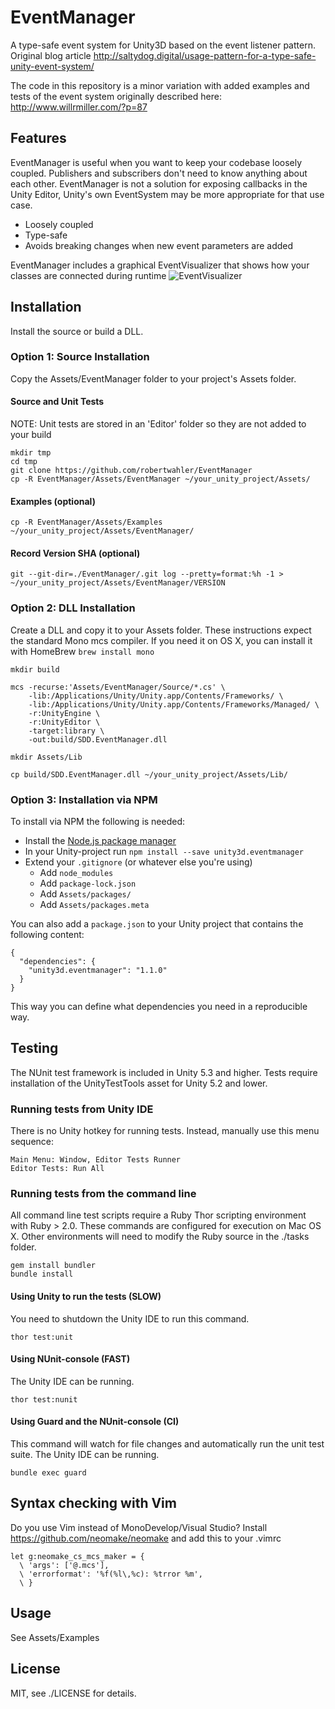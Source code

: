 EventManager
============

A type-safe event system for Unity3D based on the event listener pattern.
Original blog article http://saltydog.digital/usage-pattern-for-a-type-safe-unity-event-system/

The code in this repository is a minor variation with added examples and tests
of the event system originally described here:
http://www.willrmiller.com/?p=87

Features
--------

EventManager is useful when you want to keep your codebase loosely coupled.
Publishers and subscribers don't need to know anything about each other.
EventManager is not a solution for exposing callbacks in the Unity Editor,
Unity's own EventSystem may be more appropriate for that use case.

* Loosely coupled
* Type-safe
* Avoids breaking changes when new event parameters are added

EventManager includes a graphical EventVisualizer that shows how your classes are connected during runtime
![EventVisualizer](https://user-images.githubusercontent.com/4217216/36345399-bbc9cf42-1429-11e8-8c3c-2bdc6362ead8.png)

Installation
------------

Install the source or build a DLL.

### Option 1: Source Installation

Copy the Assets/EventManager folder to your project's Assets folder.

#### Source and Unit Tests

NOTE: Unit tests are stored in an 'Editor' folder so they are not added to your build

    mkdir tmp
    cd tmp
    git clone https://github.com/robertwahler/EventManager
    cp -R EventManager/Assets/EventManager ~/your_unity_project/Assets/

#### Examples (optional)

    cp -R EventManager/Assets/Examples ~/your_unity_project/Assets/EventManager/

#### Record Version SHA (optional)

    git --git-dir=./EventManager/.git log --pretty=format:%h -1 > ~/your_unity_project/Assets/EventManager/VERSION

### Option 2: DLL Installation

Create a DLL and copy it to your Assets folder.  These instructions expect the
standard Mono mcs compiler.  If you need it on OS X, you can install it with
HomeBrew ```brew install mono```

    mkdir build

    mcs -recurse:'Assets/EventManager/Source/*.cs' \
        -lib:/Applications/Unity/Unity.app/Contents/Frameworks/ \
        -lib:/Applications/Unity/Unity.app/Contents/Frameworks/Managed/ \
        -r:UnityEngine \
        -r:UnityEditor \
        -target:library \
        -out:build/SDD.EventManager.dll

    mkdir Assets/Lib

    cp build/SDD.EventManager.dll ~/your_unity_project/Assets/Lib/

### Option 3: Installation via NPM

To install via NPM the following is needed:
* Install the [Node.js package manager](https://nodejs.org/en/download/)
* In your Unity-project run `npm install --save unity3d.eventmanager`
* Extend your `.gitignore` (or whatever else you're using)
  * Add `node_modules`
  * Add `package-lock.json`
  * Add `Assets/packages/`
  * Add `Assets/packages.meta`
  
You can also add a `package.json` to your Unity project that contains the following content:
```
{
  "dependencies": {
    "unity3d.eventmanager": "1.1.0"
  }
}
```
This way you can define what dependencies you need in a reproducible way.

    
Testing
-------

The NUnit test framework is included in Unity 5.3 and higher.  Tests require
installation of the UnityTestTools asset for Unity 5.2 and lower.

### Running tests from Unity IDE

There is no Unity hotkey for running tests. Instead, manually use this menu sequence:

    Main Menu: Window, Editor Tests Runner
    Editor Tests: Run All

### Running tests from the command line

All command line test scripts require a Ruby Thor scripting environment with
Ruby > 2.0. These commands are configured for execution on Mac OS X. Other
environments will need to modify the Ruby source in the ./tasks folder.

    gem install bundler
    bundle install

#### Using Unity to run the tests (SLOW)

You need to shutdown the Unity IDE to run this command.

    thor test:unit

#### Using NUnit-console (FAST)

The Unity IDE can be running.

    thor test:nunit

#### Using Guard and the NUnit-console (CI)

This command will watch for file changes and automatically run the unit test
suite. The Unity IDE can be running.

    bundle exec guard

Syntax checking with Vim
------------------------

Do you use Vim instead of MonoDevelop/Visual Studio? Install
https://github.com/neomake/neomake and add this to your .vimrc

    let g:neomake_cs_mcs_maker = {
      \ 'args': ['@.mcs'],
      \ 'errorformat': '%f(%l\,%c): %trror %m',
      \ }

Usage
-----

See Assets/Examples

License
-------

MIT, see ./LICENSE for details.
